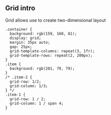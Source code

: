 ## Grid intro

Grid allows use to create two-dimensional layout

```
.container {
  background: rgb(159, 160, 81);
  display: grid;
  margin: 35px auto;
  gap: 25px;
  grid-template-columns: repeat(3, 1fr);
  grid-template-rows: repeat(2, 200px);
}
.item {
  background: rgb(201, 79, 79);
}
/* .item-2 {
  grid-row: 1/2;
  grid-column: 1/3;
} */
.item-1 {
  grid-row: 1 / 2;
  grid-column: 1 / span 4;
}
```
